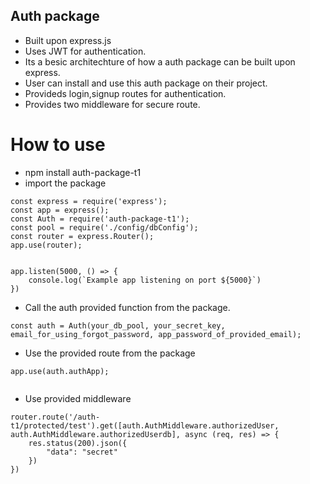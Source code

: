## Auth package

- Built upon express.js
- Uses JWT for authentication.
- Its a besic architechture of how a auth package can be built upon express.
- User can install and use this auth package on their project.
- Provideds login,signup routes for authentication.
- Provides two middleware for secure route.

# How to use

- npm install auth-package-t1
- import the package
```
const express = require('express');
const app = express();
const Auth = require('auth-package-t1');
const pool = require('./config/dbConfig');
const router = express.Router();
app.use(router);


app.listen(5000, () => {
    console.log(`Example app listening on port ${5000}`)
})

```
- Call the auth provided function from the package.
```
const auth = Auth(your_db_pool, your_secret_key, email_for_using_forgot_password, app_password_of_provided_email);

```
- Use the provided route from the package
```
app.use(auth.authApp);


```
- Use provided middleware
```
router.route('/auth-t1/protected/test').get([auth.AuthMiddleware.authorizedUser, auth.AuthMiddleware.authorizedUserdb], async (req, res) => {
    res.status(200).json({
        "data": "secret"
    })
})
```
